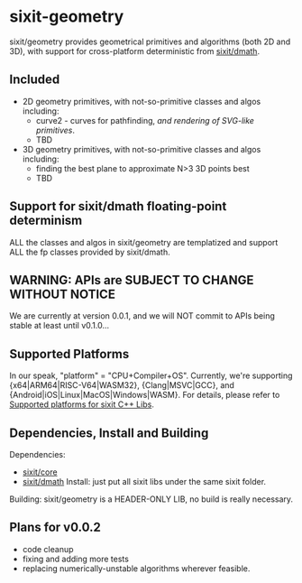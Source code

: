 # sixit-geometry
sixit/geometry provides geometrical primitives and algorithms (both 2D and 3D), with support for cross-platform deterministic from [sixit/dmath](https://github.com/sixitbb/sixit-dmath/tree/main).

## Included 
- 2D geometry primitives, with not-so-primitive classes and algos including:
   + curve2 - curves for pathfinding, _and rendering of SVG-like primitives_.
   + TBD
- 3D geometry primitives, with not-so-primitive classes and algos including:
   + finding the best plane to approximate N>3 3D points best
   + TBD

## Support for sixit/dmath floating-point determinism
ALL the classes and algos in sixit/geometry are templatized and support ALL the fp classes provided by sixit/dmath. 

## WARNING: APIs are SUBJECT TO CHANGE WITHOUT NOTICE
We are currently at version 0.0.1, and we will NOT commit to APIs being stable at least until v0.1.0... 

## Supported Platforms
In our speak, "platform" = "CPU+Compiler+OS". Currently, we're supporting {x64|ARM64|RISC-V64|WASM32}, {Clang|MSVC|GCC}, and {Android|iOS|Linux|MacOS|Windows|WASM}. For details, please refer to [Supported platforms for sixit C++ Libs](https://github.com/sixitbb/.github/blob/main/profile/cpp-supported-platforms.md).

## Dependencies, Install and Building
Dependencies:
- [sixit/core](https://github.com/sixitbb/sixit-core/tree/main)
- [sixit/dmath](https://github.com/sixitbb/sixit-dmath/tree/main)
Install: just put all sixit libs under the same sixit folder.

Building:
sixit/geometry is a HEADER-ONLY LIB, no build is really necessary. 

## Plans for v0.0.2
- code cleanup
- fixing and adding more tests
- replacing numerically-unstable algorithms wherever feasible. 
